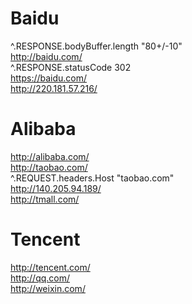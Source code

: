 #   Baidu

^.RESPONSE.bodyBuffer.length "80+/-10"  
http://baidu.com/  
^.RESPONSE.statusCode 302  
https://baidu.com/  
http://220.181.57.216/  

#   Alibaba

http://alibaba.com/  
http://taobao.com/  
^.REQUEST.headers.Host "taobao.com"  
http://140.205.94.189/  
http://tmall.com/  

#   Tencent

http://tencent.com/  
http://qq.com/  
http://weixin.com/  